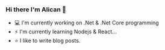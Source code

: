 ### Hi there I'm Alican 👋

- :computer: I'm currently working on .Net & .Net Core programming
- ⚡ I'm currently learning Nodejs & React...
- :star: I like to write blog posts.

<!--
**alicancevik/alicancevik** is a ✨ _special_ ✨ repository because its `README.md` (this file) appears on your GitHub profile.

Here are some ideas to get you started:

- 🔭 I’m currently working on ...
- 🌱 I’m currently learning ...
- 👯 I’m looking to collaborate on ...
- 🤔 I’m looking for help with ...
- 💬 Ask me about ...
- 📫 How to reach me: ...
- 😄 Pronouns: ...
- ⚡ Fun fact: ...
-->
